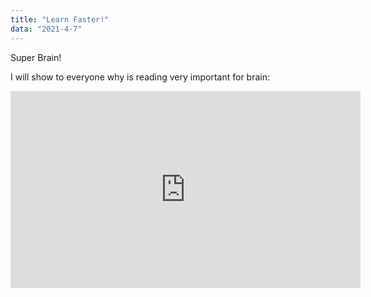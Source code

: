 ```yaml
---
title: "Learn Faster!"
data: "2021-4-7"
---
```


Super Brain!

I will show to everyone why is reading very important for brain:
<iframe width="560" height="315" src="https://www.youtube.com/embed/uT_GcOGEFsk" frameborder="0" allow="accelorrometer; autoplay; encrypted-media; gyroscope; picture-in picture" allowfullscreen></iframe>